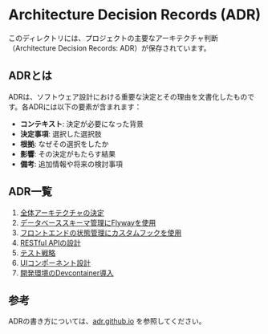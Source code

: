 # Architecture Decision Records (ADR)

このディレクトリには、プロジェクトの主要なアーキテクチャ判断（Architecture Decision Records: ADR）が保存されています。

## ADRとは

ADRは、ソフトウェア設計における重要な決定とその理由を文書化したものです。各ADRには以下の要素が含まれます：

- **コンテキスト**: 決定が必要になった背景
- **決定事項**: 選択した選択肢
- **根拠**: なぜその選択をしたか
- **影響**: その決定がもたらす結果
- **備考**: 追加情報や将来の検討事項

## ADR一覧

1. [全体アーキテクチャの決定](./0001-architecture-overview.md)
2. [データベーススキーマ管理にFlywayを使用](./0002-database-schema-management.md)
3. [フロントエンドの状態管理にカスタムフックを使用](./0003-frontend-state-management.md)
4. [RESTful APIの設計](./0004-api-design.md)
5. [テスト戦略](./0005-testing-strategy.md)
6. [UIコンポーネント設計](./0006-ui-component-design.md)
7. [開発環境のDevcontainer導入](./0007-development-environment.md)

## 参考

ADRの書き方については、[adr.github.io](https://adr.github.io/) を参照してください。
